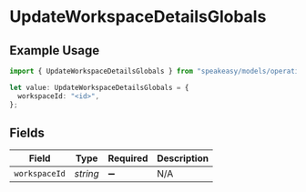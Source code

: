# UpdateWorkspaceDetailsGlobals

## Example Usage

```typescript
import { UpdateWorkspaceDetailsGlobals } from "speakeasy/models/operations";

let value: UpdateWorkspaceDetailsGlobals = {
  workspaceId: "<id>",
};
```

## Fields

| Field              | Type               | Required           | Description        |
| ------------------ | ------------------ | ------------------ | ------------------ |
| `workspaceId`      | *string*           | :heavy_minus_sign: | N/A                |